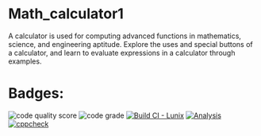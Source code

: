 # Math_calculator1
A calculator is used for computing advanced functions in mathematics, science, and engineering aptitude. Explore the uses and special buttons of a calculator, and learn to evaluate expressions in a calculator through examples. 
# Badges:
![code quality score](https://api.codiga.io/project/32199/score/svg)
![code grade](https://api.codiga.io/project/32199/status/svg)
[![Build CI - Lunix](https://github.com/Sreenivas0706/Math_calculator1/actions/workflows/Updated.yml/badge.svg)](https://github.com/Sreenivas0706/Math_calculator1/actions/workflows/Updated.yml)
[![Analysis](https://github.com/Sreenivas0706/Math_calculator1/actions/workflows/c-cpp.yml/badge.svg)](https://github.com/Sreenivas0706/Math_calculator1/actions/workflows/c-cpp.yml)
[![cppcheck](https://github.com/Sreenivas0706/M1_Calculator/actions/workflows/cppcheck.yml/badge.svg)](https://github.com/Sreenivas0706/M1_Calculator/actions/workflows/cppcheck.yml)
